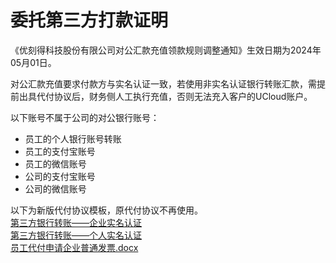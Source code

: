 

# 委托第三方打款证明

《优刻得科技股份有限公司对公汇款充值领款规则调整通知》生效日期为2024年05月01日。

对公汇款充值要求付款方与实名认证一致，若使用非实名认证银行转账汇款，需提前出具代付协议后，财务侧人工执行充值，否则无法充入客户的UCloud账户。

以下账号不属于公司的对公银行账号：

  - 员工的个人银行账号转账
  - 员工的支付宝账号
  - 员工的微信账号
  - 公司的支付宝账号
  - 公司的微信账号

以下为新版代付协议模板，原代付协议不再使用。  
[第三方银行转账——企业实名认证](https://www-s.ucloud.cn/2024/05/f45939a83c8aa880084882361a4ead7d_1715329432154.docx)  
[第三方银行转账——个人实名认证](https://www-s.ucloud.cn/2024/05/68ac39e40aace89e1ae8b25cc38f05cd_1714985503582.docx)  
[员工代付申请企业普通发票.docx](https://www-s.ucloud.cn/2025/01/b1b3b03fe2aa5c877b47321758de5d6f_1737103930961.docx)  
